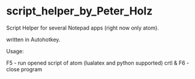 # script_helper_by_Peter_Holz
Script Helper for several Notepad apps (right now only atom).

written in Autohotkey.

Usage:

F5 - run opened script of atom (lualatex and python supported)
crtl & F6 - close program
